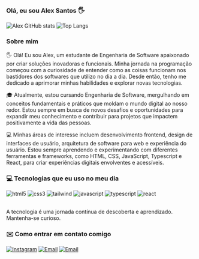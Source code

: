 
### Olá, eu sou Alex Santos 🖐️


![Alex GitHub stats](https://github-readme-stats.vercel.app/api?username=devalexmorais&show_icons=true&theme=dracula)
![Top Langs](https://github-readme-stats.vercel.app/api/top-langs/?username=devalexmorais&layout=compact)

### Sobre mim
🖐️ Olá! Eu sou Alex, um estudante de Engenharia de Software apaixonado por criar soluções inovadoras e funcionais. Minha jornada na programação começou com a curiosidade de entender como as coisas funcionam nos bastidores dos softwares que utilizo no dia a dia. Desde então, tenho me dedicado a aprimorar minhas habilidades e explorar novas tecnologias.

🎓 Atualmente, estou cursando Engenharia de Software, mergulhando em conceitos fundamentais e práticos que moldam o mundo digital ao nosso redor. Estou sempre em busca de novos desafios e oportunidades para expandir meu conhecimento e contribuir para projetos que impactem positivamente a vida das pessoas.

💻 Minhas áreas de interesse incluem desenvolvimento frontend, design de interfaces de usuário, arquitetura de software para web e experiência do usuário. Estou sempre aprendendo e experimentando com diferentes ferramentas e frameworks, como HTML, CSS, JavaScript, Typescript e React, para criar experiências digitais envolventes e acessíveis.


### 💻 Tecnologias que eu uso no meu dia

<div style="display: inline_block">
    <img aling="center" alt="html5" src="https://img.shields.io/badge/HTML5-E34F26?style=for-the-badge&logo=html5&logoColor=white"/>
    <img aling="center" alt="css3" src="https://img.shields.io/badge/CSS3-1572B6?style=for-the-badge&logo=css3&logoColorwhite/">
    <img aling="center" alt="tailwind" src="https://img.shields.io/badge/Tailwind_CSS-38B2AC?style=for-the-badge&logo=tailwind-css&logoColor=white"/>
    <img aling="center" alt="javascript" src="https://img.shields.io/badge/JavaScript-F7DF1E?style=for-the-badge&logo=javascript&logoColor=black"/>
    <img aling="center" alt="typescript" src="https://img.shields.io/badge/TypeScript-007ACC?style=for-the-badge&logo=typescript&logoColor=white"/>
    <img aling="center" alt="react" src="https://img.shields.io/badge/React-20232A?style=for-the-badge&logo=react&logoColor=61DAFB"/>
</div><br>

A tecnologia é uma jornada contínua de descoberta e aprendizado. Mantenha-se curioso.

###  ✉️ Como entrar em contato comigo
[![Instagram](https://img.shields.io/badge/Instagram-E4405F?style=for-the-badge&logo=instagram&logoColor=white)](https://www.instagram.com/alexs4ntoss/)
[![Email](https://img.shields.io/badge/Gmail-D14836?style=for-the-badge&logo=gmail&logoColor=white)](https://mail.google.com/mail/u/0/?tab=rm&ogbl#inbox)
[![Email](https://img.shields.io/badge/LinkedIn-0077B5?style=for-the-badge&logo=linkedin&logoColor=white)](https://www.linkedin.com/in/alex-santos-a6097a258/)
